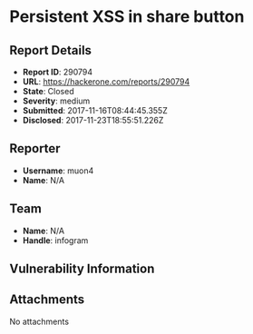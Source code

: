# Persistent XSS in share button

## Report Details
- **Report ID**: 290794
- **URL**: https://hackerone.com/reports/290794
- **State**: Closed
- **Severity**: medium
- **Submitted**: 2017-11-16T08:44:45.355Z
- **Disclosed**: 2017-11-23T18:55:51.226Z

## Reporter
- **Username**: muon4
- **Name**: N/A

## Team
- **Name**: N/A
- **Handle**: infogram

## Vulnerability Information


## Attachments
No attachments
